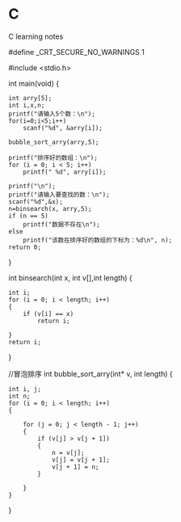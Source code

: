 # C
C learning notes

#define _CRT_SECURE_NO_WARNINGS 1

#include <stdio.h>

int main(void)
{

	int arry[5];
	int i,x,n;
	printf("请输入5个数：\n");
	for(i=0;i<5;i++)
		scanf("%d", &arry[i]);

	bubble_sort_arry(arry,5);

	printf("排序好的数组：\n");
	for (i = 0; i < 5; i++)
		printf(" %d", arry[i]);

	printf("\n");
	printf("请输入要查找的数：\n");
	scanf("%d",&x);
	n=binsearch(x, arry,5);
	if (n == 5)
		printf("数据不存在\n");
	else
		printf("该数在排序好的数组的下标为：%d\n", n);
	return 0;
}

int binsearch(int x, int v[],int length)
{

	int i;
	for (i = 0; i < length; i++)
	{
		if (v[i] == x)
			return i;
		
	}
	return i;
}

//冒泡排序
int bubble_sort_arry(int* v, int length)
{

	int i, j;
	int n;
	for (i = 0; i < length; i++)
	{
		
		for (j = 0; j < length - 1; j++)
		{
			if (v[j] > v[j + 1])
			{
				n = v[j];
				v[j] = v[j + 1];
				v[j + 1] = n;
			}

		}
	}
}
